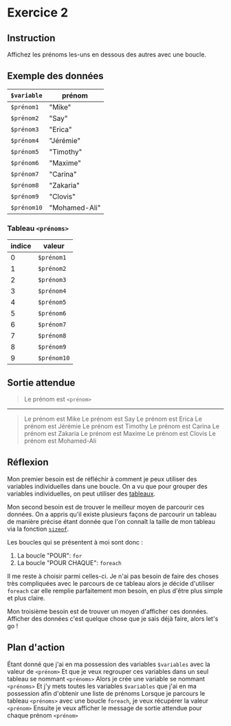# Exercice 2

## Instruction

Affichez les prénoms les-uns en dessous des autres avec une boucle.

## Exemple des données

| `$variable` | prénom        |
| ----------- | ------------- |
| `$prénom1`  | "Mike"        |
| `$prénom2`  | "Say"         |
| `$prénom3`  | "Erica"       |
| `$prénom4`  | "Jérémie"     |
| `$prénom5`  | "Timothy"     |
| `$prénom6`  | "Maxime"      |
| `$prénom7`  | "Carina"      |
| `$prénom8`  | "Zakaria"     |
| `$prénom9`  | "Clovis"      |
| `$prénom10` | "Mohamed-Ali" |

### Tableau `<prénoms>`

| indice | valeur      |
| ------ | ----------- |
| 0      | `$prénom1`  |
| 1      | `$prénom2`  |
| 2      | `$prénom3`  |
| 3      | `$prénom4`  |
| 4      | `$prénom5`  |
| 5      | `$prénom6`  |
| 6      | `$prénom7`  |
| 7      | `$prénom8`  |
| 8      | `$prénom9`  |
| 9      | `$prénom10` |

## Sortie attendue

> Le prénom est `<prénom>`

---

> Le prénom est Mike
> Le prénom est Say
> Le prénom est Erica
> Le prénom est Jérémie
> Le prénom est Timothy
> Le prénom est Carina
> Le prénom est Zakaria
> Le prénom est Maxime
> Le prénom est Clovis
> Le prénom est Mohamed-Ali

## Réflexion

Mon premier besoin est de réfléchir à comment je peux utiliser des variables
individuelles dans une boucle. On a vu que pour grouper des variables
individuelles, on peut utiliser des [tableaux](https://www.php.net/manual/fr/language.types.array.php).

Mon second besoin est de trouver le meilleur moyen de parcourir ces données. On
a appris qu'il existe plusieurs façons de parcourir un tableau de manière
précise étant donnée que l'on connaît la taille de mon tableau via la fonction
[`sizeof`](https://www.php.net/manual/fr/function.sizeof.php).

Les boucles qui se présentent à moi sont donc :

1. La boucle "POUR": `for`
2. La boucle "POUR CHAQUE": `foreach`

Il me reste à choisir parmi celles-ci. Je n'ai pas besoin de faire des choses
très compliquées avec le parcours de ce tableau alors je décide d'utiliser
`foreach` car elle remplie parfaitement mon besoin, en plus d'être plus simple
et plus claire.

Mon troisième besoin est de trouver un moyen d'afficher ces données. Afficher
des données c'est quelque chose que je sais déjà faire, alors let's go !

## Plan d'action

Étant donné que j'ai en ma possession des variables `$variables` avec la valeur de `<prénom>`
Et que je veux regrouper ces variables dans un seul tableau se nommant `<prénoms>`
Alors je crée une variable se nommant `<prénoms>`
Et j'y mets toutes les variables `$variables` que j'ai en ma possession afin d'obtenir une liste de prénoms
Lorsque je parcours le tableau `<prénoms>` avec une boucle `foreach`, je veux récupérer la valeur `<prénom>`
Ensuite je veux afficher le message de sortie attendue pour chaque prénom `<prénom>`

